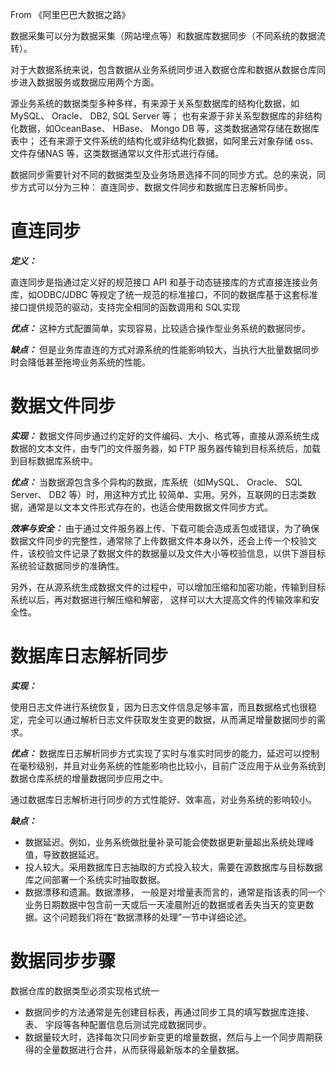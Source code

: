 From 《阿里巴巴大数据之路》

数据采集可以分为数据采集（网站埋点等）和数据库数据同步（不同系统的数据流转）。

对于大数据系统来说，包含数据从业务系统同步进入数据仓库和数据从数据仓库同步进入数据服务或数据应用两个方面。

源业务系统的数据类型多种多样，有来源于关系型数据库的结构化数据，如MySQL、 Oracle、 DB2, SQL Server 等；
也有来源于非关系型数据库的非结构化数据，如OceanBase、 HBase、 Mongo DB 等，这类数据通常存储在数据库表中；
还有来源于文件系统的结构化或非结构化数据，如阿里云对象存储 oss、文件存储NAS 等，这类数据通常以文件形式进行存储。

数据同步需要针对不同的数据类型及业务场景选择不同的同步方式。总的来说，同步方式可以分为三种： 直连同步、数据文件同步和数据库日志解析同步。

# 直连同步

***定义：***

直连同步是指通过定义好的规范接口 API 和基于动态链接库的方式直接连接业务库，如ODBC/JDBC 等规定了统一规范的标准接口，不同的数据库基于这套标准接口提供规范的驱动，支持完全相同的函数调用和 SQL实现

***优点：***
这种方式配置简单，实现容易，比较适合操作型业务系统的数据同步。

***缺点：***
但是业务库直连的方式对源系统的性能影响较大，当执行大批量数据同步时会降低甚至拖垮业务系统的性能。

# 数据文件同步

***实现：***
数据文件同步通过约定好的文件编码、大小、格式等，直接从源系统生成数据的文本文件，由专门的文件服务器，如 FTP 服务器传输到目标系统后，加载到目标数据库系统中。

***优点：***
当数据源包含多个异构的数据，库系统（如MySQL、 Oracle、 SQL Server、 DB2 等）时，用这种方式比
较简单、实用。另外，互联网的日志类数据，通常是以文本文件形式存在的，也适合使用数据文件同步方式。

***效率与安全：***
由于通过文件服务器上传、下载可能会造成丢包或错误，为了确保数据文件同步的完整性，通常除了上传数据文件本身以外，还会上传一个校验文件，该校验文件记录了数据文件的数据量以及文件大小等校验信息，以供下游目标系统验证数据同步的准确性。

另外，在从源系统生成数据文件的过程中，可以增加压缩和加密功能，传输到目标系统以后，再对数据进行解压缩和解密， 这样可以大大提高文件的传输效率和安全性。


# 数据库日志解析同步

***实现：***

使用日志文件进行系统恢复，因为日志文件信息足够丰富，而且数据格式也很稳定，完全可以通过解析日志文件获取发生变更的数据，从而满足增量数据同步的需求。

***优点：***
数据库日志解析同步方式实现了实时与准实时同步的能力，延迟可以控制在毫秒级别，并且对业务系统的性能影响也比较小，目前广泛应用于从业务系统到数据仓库系统的增量数据同步应用之中。

通过数据库日志解析进行同步的方式性能好、效率高，对业务系统的影响较小。

***缺点：***
* 数据延迟。例如，业务系统做批量补录可能会使数据更新量超出系统处理峰值，导致数据延迟。
* 投人较大。采用数据库日志抽取的方式投入较大，需要在源数据库与目标数据库之间部署一个系统实时抽取数据。
* 数据漂移和遗漏。数据漂移， 一般是对增量表而言的，通常是指该表的同一个业务日期数据中包含前一天或后一天凌晨附近的数据或者丢失当天的变更数据。这个问题我们将在“数据漂移的处理”一节中详细论述。

# 数据同步步骤

数据仓库的数据类型必须实现格式统一
* 数据同步的方法通常是先创建目标表，再通过同步工具的填写数据库连接、表、 宇段等各种配置信息后测试完成数据同步。
* 数据量较大时，选择每次只同步新变更的增量数据，然后与上一个同步周期获得的全量数据进行合井，从而获得最新版本的全量数据。
